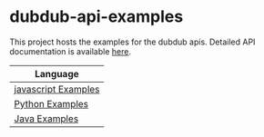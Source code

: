 # dubdub-api-examples

This project hosts the examples for the dubdub apis. Detailed API documentation is available [here](https://dubdub-public.s3.ap-south-1.amazonaws.com/docs/prod/index.html).

| Language |
|----------|
| [javascript Examples](https://github.com/dubdubai/dubdub-api-examples/blob/main/quickstart/javascript) |
| [Python Examples](https://github.com/dubdubai/dubdub-api-examples/blob/main/quickstart/python) |
| [Java Examples](https://github.com/dubdubai/dubdub-api-examples/blob/main/quickstart/java) |
